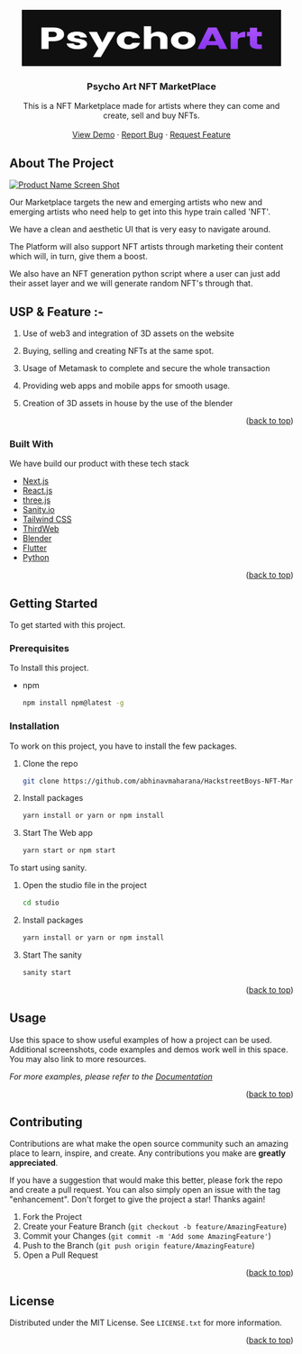 <div id="top"></div>

<!-- PROJECT LOGO -->
<br />
<div align="center">
  <a href="">
    <img src="public\redme_assets\bg.png" alt="Logo" width="460" height="100">
  </a>

  <h3 align="center">Psycho Art NFT MarketPlace</h3>

  <p align="center">
    This is a NFT Marketplace made for artists where they can come and create, sell and buy NFTs.
    <br />
    <br />
    <a href="hhttps://github.com/abhinavmaharana/HackstreetBoys-NFT-Marketplace">View Demo</a>
    ·
    <a href="https://github.com/abhinavmaharana/HackstreetBoys-NFT-Marketplace/issues">Report Bug</a>
    ·
    <a href="https://github.com/abhinavmaharana/HackstreetBoys-NFT-Marketplace/issues">Request Feature</a>
  </p>
</div>

<!-- ABOUT THE PROJECT -->
## About The Project

[![Product Name Screen Shot][product-screenshot]](https://example.com)

Our Marketplace targets the new and emerging artists who new and emerging artists who need help to get into this hype train called 'NFT'.

We have a clean and aesthetic UI that is very easy to navigate around.

The Platform will also support NFT artists through marketing their content which will, in turn, give them a boost.

We also have an NFT generation python script where a user can just add their asset layer and we will generate random NFT's through that.

## USP & Feature :-

1) Use of web3 and integration of 3D assets on the website

2) Buying, selling and creating NFTs at the same spot.

3) Usage of Metamask to complete and secure the whole transaction

4) Providing web apps and mobile apps for smooth usage.

5) Creation of 3D assets in house by the use of the blender


<p align="right">(<a href="#top">back to top</a>)</p>



### Built With

We have build our product with these tech stack

* [Next.js](https://nextjs.org/)
* [React.js](https://reactjs.org/)
* [three.js]()
* [Sanity.io]()
* [Tailwind CSS]()
* [ThirdWeb]()
* [Blender]()
* [Flutter]()
* [Python]()

<p align="right">(<a href="#top">back to top</a>)</p>



<!-- GETTING STARTED -->
## Getting Started

To get started with this project.

### Prerequisites

To Install this project.
* npm
  ```sh
  npm install npm@latest -g
  ```

### Installation

To work on this project, you have to install the few packages.

1. Clone the repo
   ```sh
   git clone https://github.com/abhinavmaharana/HackstreetBoys-NFT-Marketplace.git
   ```
2. Install packages
   ```sh
   yarn install or yarn or npm install
   ```
3. Start The Web app
   ```js
   yarn start or npm start
   ```

To start using sanity.

1. Open the studio file in the project
   ```sh
   cd studio
   ```
2. Install packages
   ```sh
   yarn install or yarn or npm install
   ```
3. Start The sanity
   ```js
   sanity start
   ```
<p align="right">(<a href="#top">back to top</a>)</p>



<!-- USAGE EXAMPLES -->
## Usage

Use this space to show useful examples of how a project can be used. Additional screenshots, code examples and demos work well in this space. You may also link to more resources.

_For more examples, please refer to the [Documentation](https://example.com)_

<p align="right">(<a href="#top">back to top</a>)</p>


<!-- CONTRIBUTING -->
## Contributing

Contributions are what make the open source community such an amazing place to learn, inspire, and create. Any contributions you make are **greatly appreciated**.

If you have a suggestion that would make this better, please fork the repo and create a pull request. You can also simply open an issue with the tag "enhancement".
Don't forget to give the project a star! Thanks again!

1. Fork the Project
2. Create your Feature Branch (`git checkout -b feature/AmazingFeature`)
3. Commit your Changes (`git commit -m 'Add some AmazingFeature'`)
4. Push to the Branch (`git push origin feature/AmazingFeature`)
5. Open a Pull Request

<p align="right">(<a href="#top">back to top</a>)</p>



<!-- LICENSE -->
## License

Distributed under the MIT License. See `LICENSE.txt` for more information.

<p align="right">(<a href="#top">back to top</a>)</p>

<!-- MARKDOWN LINKS & IMAGES -->
<!-- https://www.markdownguide.org/basic-syntax/#reference-style-links -->
[contributors-shield]: https://img.shields.io/github/contributors/othneildrew/Best-README-Template.svg?style=for-the-badge
[contributors-url]: https://github.com/othneildrew/Best-README-Template/graphs/contributors
[forks-shield]: https://img.shields.io/github/forks/othneildrew/Best-README-Template.svg?style=for-the-badge
[forks-url]: https://github.com/othneildrew/Best-README-Template/network/members
[stars-shield]: https://img.shields.io/github/stars/othneildrew/Best-README-Template.svg?style=for-the-badge
[stars-url]: https://github.com/othneildrew/Best-README-Template/stargazers
[issues-shield]: https://img.shields.io/github/issues/othneildrew/Best-README-Template.svg?style=for-the-badge
[issues-url]: https://github.com/othneildrew/Best-README-Template/issues
[license-shield]: https://img.shields.io/github/license/othneildrew/Best-README-Template.svg?style=for-the-badge
[license-url]: https://github.com/othneildrew/Best-README-Template/blob/master/LICENSE.txt
[linkedin-shield]: https://img.shields.io/badge/-LinkedIn-black.svg?style=for-the-badge&logo=linkedin&colorB=555
[linkedin-url]: https://linkedin.com/in/othneildrew
[product-screenshot]: images/screenshot.png
